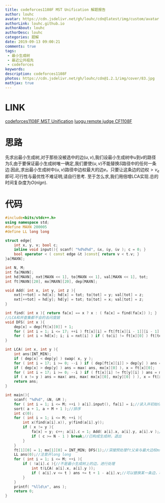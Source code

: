```yaml
---
title: codeforces1108F MST Unification 解题报告
author: louhc
avatar: https://cdn.jsdelivr.net/gh/louhc/cdn@latest/img/custom/avatar.jpg
authorLink: louhc.github.io
authorAbout: louhc
authorDesc: louhc
categories: 题解
date: 2019-09-13 09:00:21
comments: true
tags:
 - 最小生成树
 - 最近公共祖先
 - codeforces
keywords: 
description: codeforces1108F
photos: https://cdn.jsdelivr.net/gh/louhc/cdn@1.2.1/img/cover/83.jpg
mathjax: true
---
```


# LINK

[codeforces1108F MST Unification](http://codeforces.com/problemset/problem/1108/F)
[luogu remote judge CF1108F](https://www.luogu.org/problem/CF1108F)

# 思路

先求出最小生成树,对于那些没被选中的边$(u,v)$,我们设最小生成树中$u$到$v$的路径为$S$,由于要保证最小生成树唯一确定,我们要使$(u,v)$不能替换$S$路径中的任何一条边.因此,求出最小生成树中$(u,v)$路径中边权最大的边$e$。只要让这条边的边权$>v_e$即可.可行性与最优性不难证明,请自行思考.
至于怎么求,我们用倍增LCA实现.总的时间复杂度为$O(nlgn)$.

# 代码

```cpp
#include<bits/stdc++.h>
using namespace std;
#define MAXN 200005
#define LL long long

struct edge{
	int x, y, v; bool c;
	inline void input(){ scanf( "%d%d%d", &x, &y, &v ); c = 0; }
	bool operator < ( const edge &t )const{ return v < t.v; }
}a[MAXN];

int N, M;
int fa[MAXN];
int hd[MAXN], nxt[MAXN << 1], to[MAXN << 1], val[MAXN << 1], tot;
int ft[MAXN][20], mx[MAXN][20], dep[MAXN];

void Add( int x, int y, int z ){
	nxt[++tot] = hd[x]; hd[x] = tot; to[tot] = y; val[tot] = z;
	nxt[++tot] = hd[y]; hd[y] = tot; to[tot] = x; val[tot] = z;
}

int find( int x ){ return fa[x] == x ? x : ( fa[x] = find(fa[x]) ); }
//LCA和并查集都不会的去问度娘
void DFS( int x ){
	dep[x] = dep[ft[x][0]] + 1;
	for ( int i = 1; i <= 17; ++i ) ft[x][i] = ft[ft[x][i - 1]][i - 1], mx[x][i] = max( mx[x][i - 1], mx[ft[x][i - 1]][i - 1] );
	for ( int i = hd[x]; i; i = nxt[i] ) if ( to[i] != ft[x][0] ) ft[to[i]][0] = x, mx[to[i]][0] = val[i], DFS(to[i]);
}

int LCA( int x, int y ){
	int ans(INT_MIN);
	if ( dep[x] < dep[y] ) swap( x, y );
	for ( int i = 17; i >= 0; --i ) if ( dep[ft[x][i]] > dep[y] ) ans = max( ans, mx[x][i] ), x = ft[x][i];
	if ( dep[x] > dep[y] ) ans = max( ans, mx[x][0] ), x = ft[x][0];
	for ( int i = 17; i >= 0; --i ) if ( ft[x][i] != ft[y][i] ) ans = max( ans, max( mx[x][i], mx[y][i] ) ), x = ft[x][i], y = ft[y][i];
	if ( x != y ) ans = max( ans, max( mx[x][0], mx[y][0] ) ), x = ft[x][0], y = ft[y][0];
	return ans;
}

int main(){
	scanf( "%d%d", &N, &M );
	for ( int i = 1; i <= M; ++i ) a[i].input(), fa[i] = i;//读入并初始化求最小生成树用的并查集
	sort( a + 1, a + M + 1 );//排序
	int c(0);
	for ( int i = 1; i <= M; ++i ){
		int x(find(a[i].x)), y(find(a[i].y));
		if ( x != y ){
			fa[x] = y; c++; a[i].c = 1; Add( a[i].x, a[i].y, a[i].v );//最小生成树部分。a[i].c表示是否为最小生成树上的边
			if ( c >= N - 1 ) break;//已构成生成树，退出
		}
	}
	ft[1][0] = 1; mx[1][0] = INT_MIN; DFS(1);//深搜预处理ft父亲与最大边权mx
	LL ans(0);//注意开long long
	for ( int i = 1; i <= M; ++i ){
		if ( !a[i].c ){//不是最小生成树上的边，进行处理
			int t(LCA( a[i].x, a[i].y ));
			if ( a[i].v <= t ) ans += t + 1 - a[i].v;//可以替换某一条边，增大它
		}
	}
	printf( "%lld\n", ans );
	return 0;
}

```


